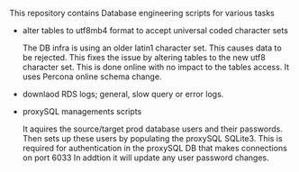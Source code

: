 This repository contains Database engineering scripts for various tasks

- alter tables to utf8mb4 format to accept universal coded character sets
	
	The DB infra is using an older latin1 character set.  This causes
	data to be rejected.  This fixes the issue by altering tables 
	to the new utf8 character set.  This is done online with no impact
	to the tables access.  It uses Percona online schema change. 

- downlaod RDS logs; general, slow query or error logs.

- proxySQL managements scripts
	
	It aquires the source/target prod database users and their 
	passwords.  Then sets up these users by populating the 
	proxySQL SQLite3.  This is required for authentication 
	in the proxySQL DB that makes connections on port 6033
	In addtion it will update any user password changes.

	

